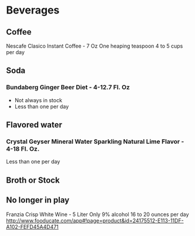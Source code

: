 
# Beverages

## Coffee

Nescafe Clasico Instant Coffee - 7 Oz
One heaping teaspoon
4 to 5 cups per day

## Soda

### Bundaberg Ginger Beer Diet - 4-12.7 Fl. Oz
* Not always in stock
* Less than one per day

## Flavored water

### Crystal Geyser Mineral Water Sparkling Natural Lime Flavor - 4-18 Fl. Oz.
Less than one per day



## Broth or Stock



## No longer in play

Franzia Crisp White Wine - 5 Liter
Only 9% alcohol
16 to 20 ounces per day
http://www.fooducate.com/app#!page=product&id=24175512-E113-11DF-A102-FEFD45A4D471
